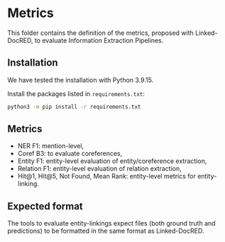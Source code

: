 # Metrics

This folder contains the definition of the metrics, proposed with Linked-DocRED, to evaluate Information Extraction Pipelines.

## Installation

We have tested the installation with Python 3.9.15.

Install the packages listed in `requirements.txt`:

```bash
python3 -m pip install -r requirements.txt
```

## Metrics
* NER F1: mention-level,
* Coref B3: to evaluate coreferences,
* Entity F1: entity-level evaluation of entity/coreference extraction,
* Relation F1: entity-level evaluation of relation extraction,
* Hit@1, Hit@5, Not Found, Mean Rank: entity-level metrics for entity-linking.

## Expected format

The tools to evaluate entity-linkings expect files (both ground truth and predictions) to be formatted in the same format as Linked-DocRED.